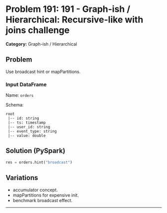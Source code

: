 # Problem 191: 191 - Graph-ish / Hierarchical: Recursive-like with joins challenge

**Category:** Graph-ish / Hierarchical

## Problem
Use broadcast hint or mapPartitions.

### Input DataFrame
Name: `orders`

Schema:
```
root
 |-- id: string
 |-- ts: timestamp
 |-- user_id: string
 |-- event_type: string
 |-- value: double
```

## Solution (PySpark)
```python
res = orders.hint("broadcast")
```

## Variations
- accumulator concept.
- mapPartitions for expensive init.
- benchmark broadcast effect.

---
